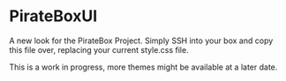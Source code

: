 PirateBoxUI
===========

A new look for the PirateBox Project. Simply SSH into your box and copy this file over, replacing your current style.css file. 

This is a work in progress, more themes might be available at a later date.
